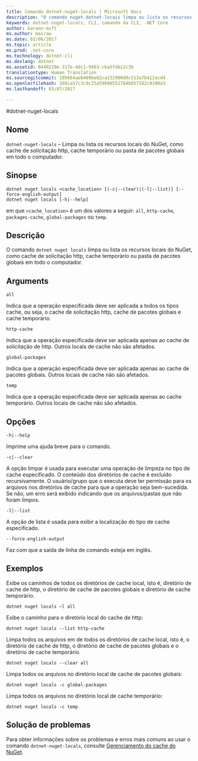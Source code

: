 ```yaml
---
title: Comando dotnet-nuget-locals | Microsoft Docs
description: "O comando nuget-dotnet-locais limpa ou lista os recursos locais do NuGet, como cache de solicitação http, cache temporário ou pasta de pacotes globais em todo o computador."
keywords: dotnet-nuget-locals, CLI, comando da CLI, .NET Core
author: karann-msft
ms.author: mairaw
ms.date: 03/06/2017
ms.topic: article
ms.prod: .net-core
ms.technology: dotnet-cli
ms.devlang: dotnet
ms.assetid: 8440229e-317e-4dc1-9463-cba5fdb12c3b
translationtype: Human Translation
ms.sourcegitcommit: 195664ae6409be02ca132900d9c513a7b412acd4
ms.openlocfilehash: 3d8ca57c3c9c25a59b98552784b057182c9100a3
ms.lasthandoff: 03/07/2017

---
```

#<a name="dotnet-nuget-locals"></a>dotnet-nuget-locals

## <a name="name"></a>Nome

`dotnet-nuget-locals` – Limpa ou lista os recursos locais do NuGet, como cache de solicitação http, cache temporário ou pasta de pacotes globais em todo o computador. 

## <a name="synopsis"></a>Sinopse

```
dotnet nuget locals <cache_location> [(-c|--clear)|(-l|--list)] [--force-english-output]
dotnet nuget locals [-h|--help]
```

em que `<cache_location>` é um dos valores a seguir: `all`, `http-cache`, `packages-cache`, `global-packages` ou `temp`.

## <a name="description"></a>Descrição

O comando `dotnet nuget locals` limpa ou lista os recursos locais do NuGet, como cache de solicitação http, cache temporário ou pasta de pacotes globais em todo o computador.

## <a name="arguments"></a>Arguments

`all`

Indica que a operação especificada deve ser aplicada a todos os tipos cache, ou seja, o cache de solicitação http, cache de pacotes globais e cache temporário.

`http-cache`

Indica que a operação especificada deve ser aplicada apenas ao cache de solicitação de http. Outros locais de cache não são afetados.

`global-packages`

Indica que a operação especificada deve ser aplicada apenas ao cache de pacotes globais. Outros locais de cache não são afetados.

`temp`

Indica que a operação especificada deve ser aplicada apenas ao cache temporário. Outros locais de cache não são afetados.

## <a name="options"></a>Opções

`-h|--help`

Imprime uma ajuda breve para o comando.  

`-c|--clear`

A opção limpar é usada para executar uma operação de limpeza no tipo de cache especificado. O conteúdo dos diretórios de cache é excluído recursivamente. O usuário/grupo que o executa deve ter permissão para os arquivos nos diretórios de cache para que a operação seja bem-sucedida. Se não, um erro será exibido indicando que os arquivos/pastas que não foram limpos.

`-l|--list`

A opção de lista é usada para exibir a localização do tipo de cache especificado. 

`--force-english-output`

Faz com que a saída de linha de comando esteja em inglês.

## <a name="examples"></a>Exemplos

Exibe os caminhos de todos os diretórios de cache local, isto é, diretório de cache de http, o diretório de cache de pacotes globais e diretório de cache temporário.

`dotnet nuget locals –l all`

Exibe o caminho para o diretório local do cache de http:

`dotnet nuget locals --list http-cache`

Limpa todos os arquivos em de todos os diretórios de cache local, isto é, o diretório de cache de http, o diretório de cache de pacotes globais e o diretório de cache temporário.

`dotnet nuget locals --clear all`

Limpa todos os arquivos no diretório local de cache de pacotes globais:

`dotnet nuget locals -c global-packages`

Limpa todos os arquivos no diretório local de cache temporário:

`dotnet nuget locals -c temp`

## <a name="troubleshooting"></a>Solução de problemas

Para obter informações sobre os problemas e erros mais comuns ao usar o comando `dotnet-nuget-locals`, consulte [Gerenciamento do cache do NuGet](https://docs.microsoft.com/nuget/consume-packages/managing-the-nuget-cache).

